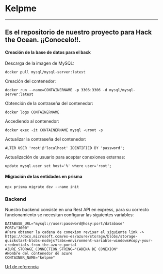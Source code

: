# Kelpme
---
Es el repositorio de nuestro proyecto para Hack the Ocean. ¡¡Conocelo!!.
---
#### Creación de la base de datos para el back
Descarga de la imagen de MySQL:
 ``` 
 docker pull mysql/mysql-server:latest
 ```

Creación del contenedor:
```
docker run --name=CONTAINERNAME -p 3306:3306 -d mysql/mysql-server:latest
```

Obtención de la contraseña del contenedor:
```
docker logs CONTAINERNAME
```

Accediendo al contenedor:
```
docker exec -it CONTAINERNAME mysql -uroot -p
```

Actualizar la contraseña del contenedor:
```
ALTER USER 'root'@'localhost' IDENTIFIED BY 'password';
```

Actualización de usuario para aceptar conexiones externas:
```
update mysql.user set host='%' where user='root';
```

#### Migración de las entidades en prisma
```
npx prisma migrate dev --name init
```
### Backend
Nuestro backend consiste en una Rest API en express, para su correcto funcionamiento se necesitan configurar las siguientes variables:
```
DATABASE_URL="mysql://user:password@hosy:port/database"
PORT="3000"
#Para obtener la cadena de conexion revisar el siguiente link -> https://docs.microsoft.com/es-es/azure/storage/blobs/storage-quickstart-blobs-nodejs?tabs=environment-variable-windows#copy-your-credentials-from-the-azure-portal
AZURE_STORAGE_CONNECTION_STRING="CADENA DE CONEXION"
#Nombre del contenedor de azure
CONTAINER_NAME="kelpme"
```

[Url de referencia](https://www.prisma.io/docs/getting-started/setup-prisma/start-from-scratch/relational-databases/using-prisma-migrate-typescript-postgres)
